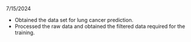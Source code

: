 7/15/2024

- Obtained the data set for lung cancer prediction.
- Processed the raw data and obtained the filtered data required for the training.
